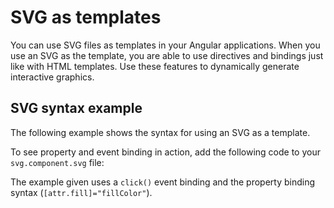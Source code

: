 # SVG as templates

You can use SVG files as templates in your Angular applications.
When you use an SVG as the template, you are able to use directives and bindings just like with HTML templates.
Use these features to dynamically generate interactive graphics.

## SVG syntax example

The following example shows the syntax for using an SVG as a template.

<docs-code header="src/app/svg.component.ts" path="template-syntax/src/app/svg.component.ts"/>

To see property and event binding in action, add the following code to your `svg.component.svg` file:

<docs-code header="src/app/svg.component.svg" path="template-syntax/src/app/svg.component.svg"/>

The example given uses a `click()` event binding and the property binding syntax \(`[attr.fill]="fillColor"`\).
